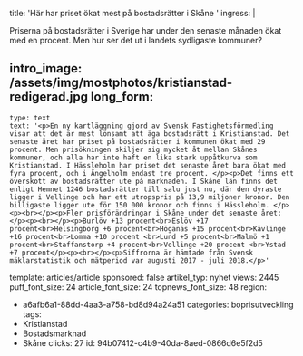 title: 'Här har priset ökat mest på bostadsrätter i Skåne '
ingress: |
  <p>Priserna på bostadsrätter i Sverige har under den senaste månaden ökat med en procent.  Men hur ser det ut i landets sydligaste kommuner?
  </p>
  
intro_image: /assets/img/mostphotos/kristianstad-redigerad.jpg
long_form:
  -
    type: text
    text: '<p>En ny kartläggning gjord av Svensk Fastighetsförmedling visar att det är mest lönsamt att äga bostadsrätt i Kristianstad. Det senaste året har priset på bostadsrätter i kommunen ökat med 29 procent. Men prisökningen skiljer sig mycket åt mellan Skånes kommuner, och alla har inte haft en lika stark uppåtkurva som Kristianstad. I Hässleholm har priset det senaste året bara ökat med fyra procent, och i Ängelholm endast tre procent. </p><p>Det finns ett överskott av bostadsrätter ute på marknaden. I Skåne län finns det enligt Hemnet 1246 bostadsrätter till salu just nu, där den dyraste ligger i Vellinge och har ett utropspris på 13,9 miljoner kronor. Den billigaste ligger ute för 150 000 kronor och finns i Hässleholm. </p><p><br></p><p>Fler prisförändringar i Skåne under det senaste året: </p><p><br></p><p>Burlöv +13 procent<br>Eslöv +17 procent<br>Helsingborg +6 procent<br>Höganäs +15 procent<br>Kävlinge +16 procent<br>Lomma +10 procent <br>Lund +5 procent<br>Malmö +1 procent<br>Staffanstorp +4 procent<br>Vellinge +20 procent <br>Ystad +7 procent</p><p><br></p><p>Siffrorna är hämtade från Svensk mäklarstatistik och mätperiod var augusti 2017 - juli 2018.</p>'
template: articles/article
sponsored: false
artikel_typ: nyhet
views: 2445
puff_font_size: 24
article_font_size: 24
topnews_font_size: 48
region:
  - a6afb6a1-88dd-4aa3-a758-bd8d94a24a51
categories: boprisutveckling
tags:
  - Kristianstad
  - Bostadsmarknad
  - Skåne
clicks: 27
id: 94b07412-c4b9-40da-8aed-0866d6e5f2d5
